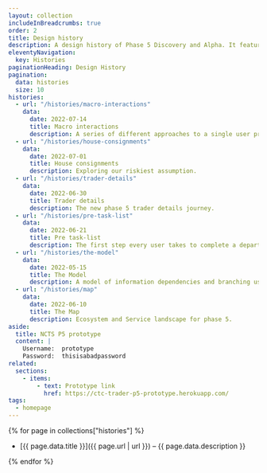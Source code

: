 ```yaml
---
layout: collection
includeInBreadcrumbs: true
order: 2
title: Design history
description: A design history of Phase 5 Discovery and Alpha. It features posts that describe the development of new features, iterations of existing ones.
eleventyNavigation:
  key: Histories
paginationHeading: Design History
pagination:
  data: histories
  size: 10
histories:
  - url: "/histories/macro-interactions"
    data:
      date: 2022-07-14
      title: Macro interactions
      description: A series of different approaches to a single user problem.
  - url: "/histories/house-consignments"
    data:
      date: 2022-07-01
      title: House consignments
      description: Exploring our riskiest assumption.
  - url: "/histories/trader-details"
    data:
      date: 2022-06-30
      title: Trader details
      description: The new phase 5 trader details journey.
  - url: "/histories/pre-task-list"
    data:
      date: 2022-06-21
      title: Pre task-list
      description: The first step every user takes to complete a departure declaration.
  - url: "/histories/the-model"
    data:
      date: 2022-05-15
      title: The Model
      description: A model of information dependencies and branching used as a guide to an accurate fully functional prototype.
  - url: "/histories/map"
    data:
      date: 2022-06-10
      title: The Map
      description: Ecosystem and Service landscape for phase 5.
aside:
  title: NCTS P5 prototype
  content: |
    Username:  prototype
    Password:  thisisabadpassword
related:
  sections:
    - items:
        - text: Prototype link
          href: https://ctc-trader-p5-prototype.herokuapp.com/
tags:
  - homepage
---
```


{% for page in collections["histories"] %}

- [{{ page.data.title }}]({{ page.url | url }}) – {{ page.data.description }}

{% endfor %}
